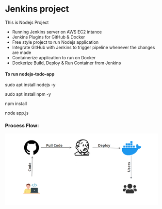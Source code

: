 # Jenkins project

This is Nodejs Project

- Running Jenkins server on AWS EC2 intance
- Jenkins Plugins for GitHub & Docker
- Free style project to run Nodejs application
- Integrate GitHub with Jenkins to trigger pipeline whenever the changes are made
- Containerize application to run on Docker
- Dockerize Build, Deploy & Run Container from Jenkins



#### To run nodejs-todo-app

sudo apt install nodejs -y

sudo apt install npm -y

npm install

node app.js



### Process Flow:

![Project Diagram](https://github.com/ahsan598/devops-project-1/blob/main/workflow.png)